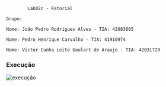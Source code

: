 			Lab02c - Fatorial

	Grupo:

	Nome: João Pedro Rodrigues Alves - TIA: 42083605

	Nome: Pedro Henrique Carvalho - TIA: 41910974
	
	Nome: Victor Cunha Leite Goulart de Araujo - TIA: 42031729
	

### Execução

![execução](https://i.imgur.com/FxVwdtv.png)
